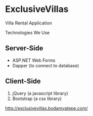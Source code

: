 # ExclusiveVillas
Villa Rental Application


Technologies We Use

Server-Side
-----------
* ASP.NET Web Forms
* Dapper (to connect to database)

Client-Side
-----------
1) jQuery (a javascript library)
2) Bootstrap (a css library)

http://exclusivevillas.bodamyatepe.com/
